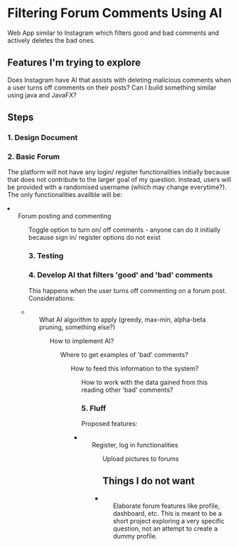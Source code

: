# Filtering Forum Comments Using AI
Web App similar to Instagram which filters good and bad comments and actively deletes the bad ones.

## Features I'm trying to explore
Does Instagram have AI that assists with deleting malicious comments when a user turns off comments on their posts? Can I build something similar using java and JavaFX?

## Steps

### 1. Design Document

### 2. Basic Forum
The platform will not have any login/ register functionalities initially because that does not contribute to the larger goal of my question. Instead, users will be provided with a randomised username (which may change everytime?). The only functionalities availble will be: 
<li>
<ul> Forum posting and commenting
<ul> Toggle option to turn on/ off comments - anyone can do it initially because sign in/ register options do not exist
</li>

### 3. Testing

### 4. Develop AI that filters 'good' and 'bad' comments
This happens when the user turns off commenting on a forum post.
Considerations:
<li>
<ul> What AI algorithm to apply (greedy, max-min, alpha-beta pruning, something else?)
<ul> How to implement AI?
<ul> Where to get examples of 'bad' comments?
<ul> How to feed this information to the system?
<ul> How to work with the data gained from this reading other 'bad' comments?
</li>

### 5. Fluff
Proposed features:
<li>
<ul> Register, log in functionalities
<ul> Upload pictures to forums
</li>

## Things I do not want
<li>
<ul> Elaborate forum features like profile, dashboard, etc. This is meant to be a short project exploring a very specific question, not an attempt to create a dummy profile.
</li>



